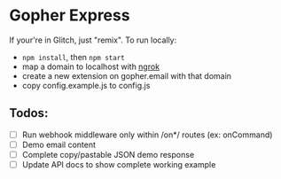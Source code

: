 Gopher Express
=========================

If your're in Glitch, just "remix".
To run locally: 
 * ```npm install```, then ```npm start```
 * map a domain to localhost with [ngrok](http://ngrok.io)
 * create a new extension on gopher.email with that domain
 * copy config.example.js to config.js

## Todos:
- [ ] Run webhook middleware only within /on*/ routes (ex: onCommand)
- [ ] Demo email content
- [ ] Complete copy/pastable JSON demo response
- [ ] Update API docs to show complete working example